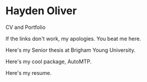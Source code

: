 # Hayden Oliver
CV and Portfolio

If the links don't work, my apologies. You beat me here.

Here's my Senior thesis at Brigham Young University.

Here's my cool package, AutoMTP.

Here's my resume.
